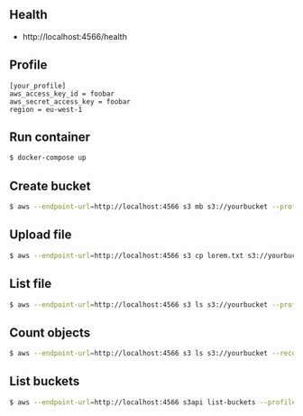 ## Health
  - http://localhost:4566/health

## Profile
```
[your_profile]
aws_access_key_id = foobar
aws_secret_access_key = foobar
region = eu-west-1
```


## Run container
```bash
$ docker-compose up
```

## Create bucket
```bash
$ aws --endpoint-url=http://localhost:4566 s3 mb s3://yourbucket --profile your_profile
```

## Upload file
```bash
$ aws --endpoint-url=http://localhost:4566 s3 cp lorem.txt s3://yourbucket --profile your_profile
```

## List file
```bash
$ aws --endpoint-url=http://localhost:4566 s3 ls s3://yourbucket --profile your_profile
```

## Count objects
```bash
$ aws --endpoint-url=http://localhost:4566 s3 ls s3://yourbucket --recursive --summarize --profile your_profile
```

## List buckets
```bash
$ aws --endpoint-url=http://localhost:4566 s3api list-buckets --profile your_profile
```